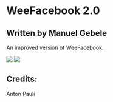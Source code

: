 WeeFacebook 2.0
===============

Written by Manuel Gebele
------------------------

An improved version of WeeFacebook.

![](http://img847.imageshack.us/img847/8816/ss1u.png)
![](http://img855.imageshack.us/img855/9393/ss2ta.png)

Credits:
--------

Anton Pauli
